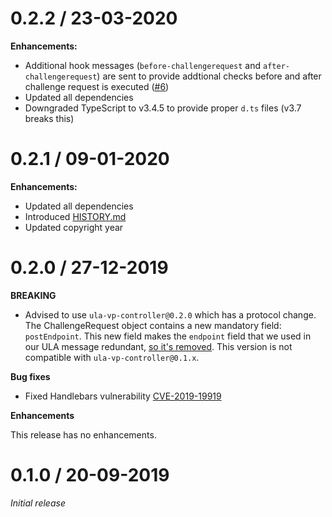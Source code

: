 # 0.2.2 / 23-03-2020

**Enhancements:**
- Additional hook messages (`before-challengerequest` and `after-challengerequest`) are sent to provide addtional checks before and after challenge request is executed ([#6](https://github.com/rabobank-blockchain/ula-process-eth-barcode/pull/6))
- Updated all dependencies
- Downgraded TypeScript to v3.4.5 to provide proper `d.ts` files (v3.7 breaks this)

# 0.2.1 / 09-01-2020

**Enhancements:**
- Updated all dependencies
- Introduced [HISTORY.md](HISTORY.md)
- Updated copyright year

# 0.2.0 / 27-12-2019

**BREAKING**

- Advised to use `ula-vp-controller@0.2.0` which has a protocol change. The ChallengeRequest object contains a new mandatory field: `postEndpoint`. This new field makes the `endpoint` field that we used in our ULA message redundant, [so it's removed](https://github.com/rabobank-blockchain/ula-process-eth-barcode/commit/39f7983cb5e333419311eda6ee25a77a000d5e9c). This version is not compatible with `ula-vp-controller@0.1.x`.

**Bug fixes**

- Fixed Handlebars vulnerability [CVE-2019-19919](https://github.com/advisories/GHSA-w457-6q6x-cgp9)

**Enhancements**

This release has no enhancements.

# 0.1.0 / 20-09-2019

*Initial release*
